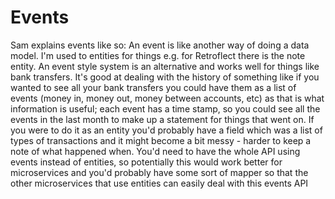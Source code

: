 # Events

Sam explains events like so: An event is like another way of doing a data model. I'm used to entities for things e.g. for Retroflect there is the note entity.
An event style system is an alternative and works well for things like bank transfers.
It's good at dealing with the history of something like if you wanted to see all your bank transfers you could have them as a list of events (money in, money out, money between accounts, etc) as that is what information is useful; each event has a time stamp, so you could see all the events in the last month to make up a statement for things that went on.
If you were to do it as an entity you'd probably have a field which was a list of types of transactions and it might become a bit messy - harder to keep a note of what happened when.
You'd need to have the whole API using events instead of entities, so potentially this would work better for microservices and you'd probably have some sort of mapper so that the other microservices that use entities can easily deal with this events API
